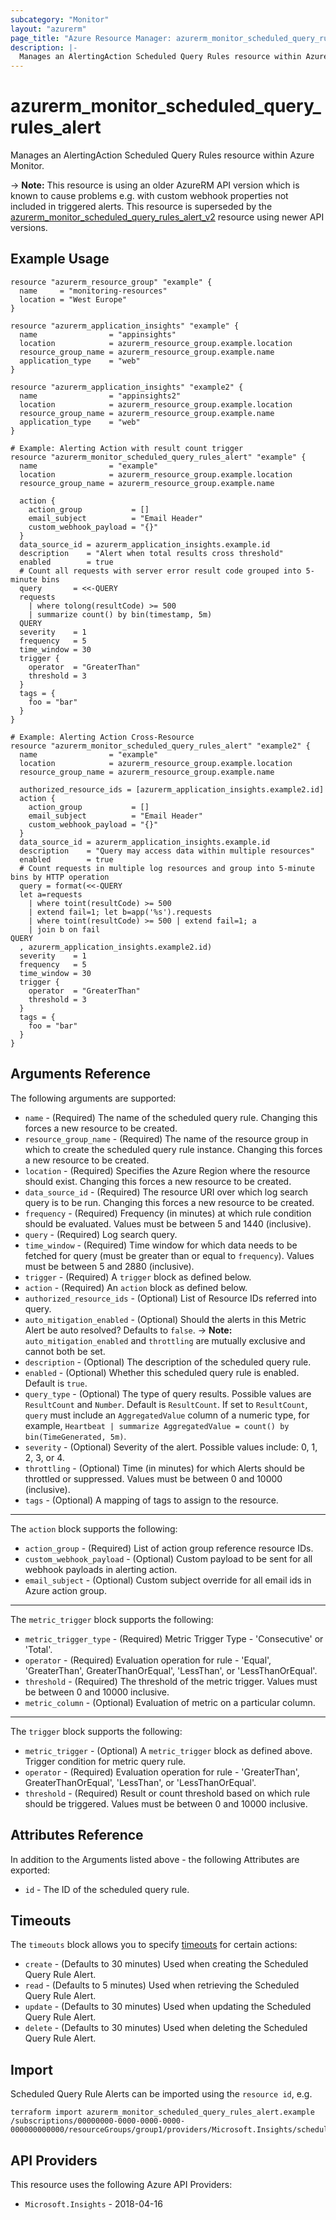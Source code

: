 ```yaml
---
subcategory: "Monitor"
layout: "azurerm"
page_title: "Azure Resource Manager: azurerm_monitor_scheduled_query_rules_alert"
description: |-
  Manages an AlertingAction Scheduled Query Rules resource within Azure Monitor
---
```


# azurerm_monitor_scheduled_query_rules_alert

Manages an AlertingAction Scheduled Query Rules resource within Azure Monitor.

-> **Note:** This resource is using an older AzureRM API version which is known to cause problems e.g. with custom webhook properties not included in triggered alerts. This resource is superseded by the [azurerm_monitor_scheduled_query_rules_alert_v2](./monitor_scheduled_query_rules_alert_v2.html.markdown) resource using newer API versions.

## Example Usage

```hcl
resource "azurerm_resource_group" "example" {
  name     = "monitoring-resources"
  location = "West Europe"
}

resource "azurerm_application_insights" "example" {
  name                = "appinsights"
  location            = azurerm_resource_group.example.location
  resource_group_name = azurerm_resource_group.example.name
  application_type    = "web"
}

resource "azurerm_application_insights" "example2" {
  name                = "appinsights2"
  location            = azurerm_resource_group.example.location
  resource_group_name = azurerm_resource_group.example.name
  application_type    = "web"
}

# Example: Alerting Action with result count trigger
resource "azurerm_monitor_scheduled_query_rules_alert" "example" {
  name                = "example"
  location            = azurerm_resource_group.example.location
  resource_group_name = azurerm_resource_group.example.name

  action {
    action_group           = []
    email_subject          = "Email Header"
    custom_webhook_payload = "{}"
  }
  data_source_id = azurerm_application_insights.example.id
  description    = "Alert when total results cross threshold"
  enabled        = true
  # Count all requests with server error result code grouped into 5-minute bins
  query       = <<-QUERY
  requests
    | where tolong(resultCode) >= 500
    | summarize count() by bin(timestamp, 5m)
  QUERY
  severity    = 1
  frequency   = 5
  time_window = 30
  trigger {
    operator  = "GreaterThan"
    threshold = 3
  }
  tags = {
    foo = "bar"
  }
}

# Example: Alerting Action Cross-Resource
resource "azurerm_monitor_scheduled_query_rules_alert" "example2" {
  name                = "example"
  location            = azurerm_resource_group.example.location
  resource_group_name = azurerm_resource_group.example.name

  authorized_resource_ids = [azurerm_application_insights.example2.id]
  action {
    action_group           = []
    email_subject          = "Email Header"
    custom_webhook_payload = "{}"
  }
  data_source_id = azurerm_application_insights.example.id
  description    = "Query may access data within multiple resources"
  enabled        = true
  # Count requests in multiple log resources and group into 5-minute bins by HTTP operation
  query = format(<<-QUERY
  let a=requests
    | where toint(resultCode) >= 500
    | extend fail=1; let b=app('%s').requests
    | where toint(resultCode) >= 500 | extend fail=1; a
    | join b on fail
QUERY
  , azurerm_application_insights.example2.id)
  severity    = 1
  frequency   = 5
  time_window = 30
  trigger {
    operator  = "GreaterThan"
    threshold = 3
  }
  tags = {
    foo = "bar"
  }
}
```

## Arguments Reference

The following arguments are supported:

* `name` - (Required) The name of the scheduled query rule. Changing this forces a new resource to be created.
* `resource_group_name` - (Required) The name of the resource group in which to create the scheduled query rule instance. Changing this forces a new resource to be created.
* `location` - (Required) Specifies the Azure Region where the resource should exist. Changing this forces a new resource to be created.
* `data_source_id` - (Required) The resource URI over which log search query is to be run. Changing this forces a new resource to be created.
* `frequency` - (Required) Frequency (in minutes) at which rule condition should be evaluated. Values must be between 5 and 1440 (inclusive).
* `query` - (Required) Log search query.
* `time_window` - (Required) Time window for which data needs to be fetched for query (must be greater than or equal to `frequency`). Values must be between 5 and 2880 (inclusive).
* `trigger` - (Required) A `trigger` block as defined below.
* `action` - (Required) An `action` block as defined below.
* `authorized_resource_ids` - (Optional) List of Resource IDs referred into query.
* `auto_mitigation_enabled` - (Optional) Should the alerts in this Metric Alert be auto resolved? Defaults to `false`.
-> **Note:** `auto_mitigation_enabled` and `throttling` are mutually exclusive and cannot both be set.
* `description` - (Optional) The description of the scheduled query rule.
* `enabled` - (Optional) Whether this scheduled query rule is enabled. Default is `true`.
* `query_type` - (Optional) The type of query results. Possible values are `ResultCount` and `Number`. Default is `ResultCount`. If set to `ResultCount`, `query` must include an `AggregatedValue` column of a numeric type, for example, `Heartbeat | summarize AggregatedValue = count() by bin(TimeGenerated, 5m)`.
* `severity` - (Optional) Severity of the alert. Possible values include: 0, 1, 2, 3, or 4.
* `throttling` - (Optional) Time (in minutes) for which Alerts should be throttled or suppressed. Values must be between 0 and 10000 (inclusive).
* `tags` - (Optional) A mapping of tags to assign to the resource.

---

The `action` block supports the following:

* `action_group` - (Required) List of action group reference resource IDs.
* `custom_webhook_payload` - (Optional) Custom payload to be sent for all webhook payloads in alerting action.
* `email_subject` - (Optional) Custom subject override for all email ids in Azure action group.

---

The `metric_trigger` block supports the following:

* `metric_trigger_type` - (Required) Metric Trigger Type - 'Consecutive' or 'Total'.
* `operator` - (Required) Evaluation operation for rule - 'Equal', 'GreaterThan', GreaterThanOrEqual', 'LessThan', or 'LessThanOrEqual'.
* `threshold` - (Required) The threshold of the metric trigger. Values must be between 0 and 10000 inclusive.
* `metric_column` - (Optional) Evaluation of metric on a particular column.

---

The `trigger` block supports the following:

* `metric_trigger` - (Optional) A `metric_trigger` block as defined above. Trigger condition for metric query rule.
* `operator` - (Required) Evaluation operation for rule - 'GreaterThan', GreaterThanOrEqual', 'LessThan', or 'LessThanOrEqual'.
* `threshold` - (Required) Result or count threshold based on which rule should be triggered. Values must be between 0 and 10000 inclusive.

## Attributes Reference

In addition to the Arguments listed above - the following Attributes are exported:

* `id` - The ID of the scheduled query rule.

## Timeouts

The `timeouts` block allows you to specify [timeouts](https://developer.hashicorp.com/terraform/language/resources/configure#define-operation-timeouts) for certain actions:

* `create` - (Defaults to 30 minutes) Used when creating the Scheduled Query Rule Alert.
* `read` - (Defaults to 5 minutes) Used when retrieving the Scheduled Query Rule Alert.
* `update` - (Defaults to 30 minutes) Used when updating the Scheduled Query Rule Alert.
* `delete` - (Defaults to 30 minutes) Used when deleting the Scheduled Query Rule Alert.

## Import

Scheduled Query Rule Alerts can be imported using the `resource id`, e.g.

```shell
terraform import azurerm_monitor_scheduled_query_rules_alert.example /subscriptions/00000000-0000-0000-0000-000000000000/resourceGroups/group1/providers/Microsoft.Insights/scheduledQueryRules/myrulename
```

## API Providers
<!-- This section is generated, changes will be overwritten -->
This resource uses the following Azure API Providers:

* `Microsoft.Insights` - 2018-04-16
